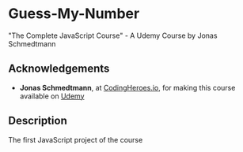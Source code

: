 # Guess-My-Number
 
 "The Complete JavaScript Course" - A Udemy Course by Jonas Schmedtmann
 
 ## Acknowledgements
 
- **Jonas Schmedtmann**, at [CodingHeroes.io](https://codingheroes.io/resources/), for making this course available on [Udemy](https://www.udemy.com/course/the-complete-javascript-course/)

## Description

The first JavaScript project of the course
